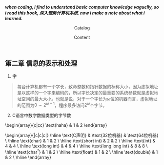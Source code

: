 ___when coding, i find to understand basic computer knowledge vaguelly, so i read this book, 深入理解计算机系统. now i make a note about what i learned.___


<p align="center"> Catalog </p>




<p align="center"> Content </p> </br>

## 第二章 信息的表示和处理

1. 字   

> 每台计算机都有一个字长，致命整数和指针数据的标称大小，因为虚拟地址是以这样的一个字来编码的，所以字长决定的最重要的系统参数就是虚拟地址空间的最大大小。也就是说，对于一个字长为$\omega$位的机器而言，虚拟地址的范围为$0{\sim}{2^{\omega-1}}$，程序最多访问$2^{\omega}$个字节。   

2. C语言中数字数据类型的字节数   

\begin{array}{c|cc}
\text{haha} & 1 & 2
\end{array}

\begin{array}{|c|c|c|}
\hline
\text{C声明}            & \text{32位机器} & \text{64位机器} \\
\hline
\text{char}             & 1               & 2               \\
\hline
\text{short int}        & 2               & 2               \\
\hline
\text{int}              & 4               & 4               \\ 
\hline
\text{long int}         & 4               & 4               \\
\hline
\text{long long int}    & 8               & 8               \\
\hline
\text{char$^{\ast}$}    & 1               & 2               \\
\hline
\text{float}            & 1               & 2               \\
\hline
\text{double}           & 1               & 2               \\
\hline
\end{array}
